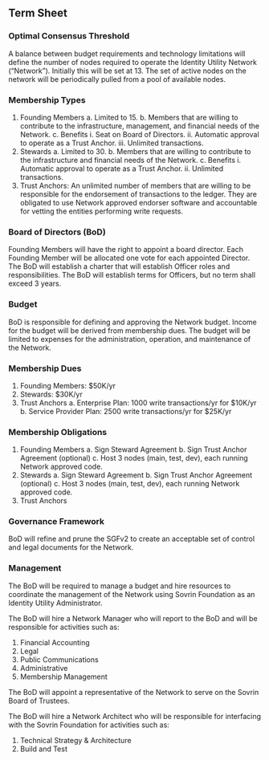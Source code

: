 ## Term Sheet

### Optimal Consensus Threshold
A balance between budget requirements and technology limitations will define the number of nodes required to operate the Identity Utility Network (“Network”). Initially this will be set at 13. The set of active nodes on the network will be periodically pulled from a pool of available nodes.

### Membership Types
1.	Founding Members
  a.	Limited to 15.
  b.	Members that are willing to contribute to the infrastructure, management, and financial needs of the Network.
  c.	Benefits
      i.	Seat on Board of Directors.
      ii.	Automatic approval to operate as a Trust Anchor.
      iii.	Unlimited transactions.
2.	Stewards
  a.	Limited to 30.
  b.	Members that are willing to contribute to the infrastructure and financial needs of the Network.
  c.	Benefits
      i.	Automatic approval to operate as a Trust Anchor.
      ii.	Unlimited transactions.
3.	Trust Anchors: An unlimited number of members that are willing to be responsible for the endorsement of transactions to the ledger. They are obligated to use Network approved endorser software and accountable for vetting the entities performing write requests.

### Board of Directors (BoD)
Founding Members will have the right to appoint a board director. Each Founding Member will be allocated one vote for each appointed Director.  The BoD will establish a charter that will establish Officer roles and responsibilities. The BoD will establish terms for Officers, but no term shall exceed 3 years.

### Budget
BoD is responsible for defining and approving the Network budget. Income for the budget will be derived from membership dues. The budget will be limited to expenses for the administration, operation, and maintenance of the Network.

### Membership Dues
1.	Founding Members:  $50K/yr
2.	Stewards:  $30K/yr
3.	Trust Anchors
    a.	Enterprise Plan: 1000 write transactions/yr for $10K/yr
    b.	Service Provider Plan: 2500 write transactions/yr for $25K/yr

### Membership Obligations
1.	Founding Members
    a.	Sign Steward Agreement
    b.	Sign Trust Anchor Agreement (optional)
    c.	Host 3 nodes (main, test, dev), each running Network approved code.
2.	Stewards
    a.	Sign Steward Agreement
    b.	Sign Trust Anchor Agreement (optional)
    c.	Host 3 nodes (main, test, dev), each running Network approved code.
3.	Trust Anchors

### Governance Framework
BoD will refine and prune the SGFv2 to create an acceptable set of control and legal documents for the Network.

### Management
The BoD will be required to manage a budget and hire resources to coordinate the management of the Network using Sovrin Foundation as an Identity Utility Administrator.

The BoD will hire a Network Manager who will report to the BoD and will be responsible for activities such as:
1.	Financial Accounting
2.	Legal
3.	Public Communications
4.	Administrative
5.	Membership Management

The BoD will appoint a representative of the Network to serve on the Sovrin Board of Trustees.

The BoD will hire a Network Architect who will be responsible for interfacing with the Sovrin Foundation for activities such as:
1.	Technical Strategy & Architecture
2.	Build and Test
